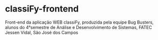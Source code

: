 # classiFy-frontend
Front-end da aplicação WEB classiFy, produzida pela equipe Bug Busters, alunos do 4°semestre de Análise e Desenvolvimento de Sistemas, FATEC Jessen Vidal, São José dos Campos
